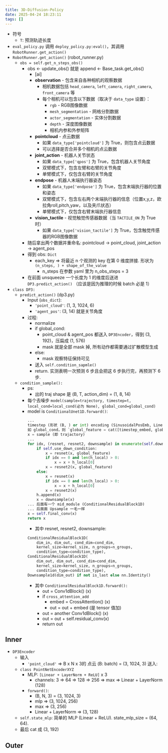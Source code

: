 ```yaml
---
title: 3D-Diffusion-Policy
date: 2025-04-24 18:23:11
tags: []
---
```

- 符号
	- `T`: 预测轨迹长度
- `eval_policy.py` 调用 `deploy_policy.py:eval()`，其调用 `RobotRunner.get_action()`
- `RobotRunner.get_action()` (robot_runner.py)
	- `obs = self.get_n_steps_obs()`
		- obs <- update_obs() 就是 append <- Base_task.get_obs()
            - [ai]
			- **observation** - 包含来自各种相机的观察数据
			   - 相机数据包括 `head_camera`, `left_camera`, `right_camera`, `front_camera` 等
			   - 每个相机可以包含以下数据（取决于 `data_type` 设置）：
			     - `rgb` - RGB图像数据
			     - `mesh_segmentation` - 网格分割数据
			     - `actor_segmentation` - 实体分割数据
			     - `depth` - 深度图像数据
			     - 相机内参和外参矩阵
			- **pointcloud** - 点云数据
			   - 如果 `data_type['pointcloud']` 为 True，则包含点云数据
			   - 可以选择是否合并多个相机的点云数据
			- **joint_action** - 机器人关节状态
			   - 如果 `data_type['qpos']` 为 True，包含机器人关节角度
			   - 双臂模式下，包含左臂和右臂的关节角度
			   - 单臂模式下，仅包含右臂的关节角度
			- **endpose** - 机器人末端执行器姿态
			   - 如果 `data_type['endpose']` 为 True，包含末端执行器的位置和姿态
			   - 双臂模式下，包含左右两个末端执行器的信息（位置x,y,z，欧拉角roll,pitch,yaw，以及夹爪状态）
			   - 单臂模式下，仅包含右臂末端执行器信息
			- **vision_tactile** - 视觉触觉传感器数据（当 `TACTILE_ON` 为 True 时）
			   - 如果 `data_type['vision_tactile']` 为 True，包含触觉传感器的RGB图像数据
		- 随后拿出两个数据并重命名: pointcloud -> point_cloud, joint_action -> agent_pos
		- 得到 obs: `Dict`
			- each_key => 将最近 n 个观测的 key 在第 0 维度拼接. 形状为 `(n_steps, ) + shape_of_the_value`
				- n_steps 在参数 yaml 里为 n_obs_steps = 3
		- 在前面 unsqueeze 一个长度为 1 的维度后送进 `DP3.predict_action()` （应该是因为推理的时候 batch 必是 1）
- `class DP3:` 
	- `predict_action()` (dp3.py)
		- Input (`obs_dict`):
			- `'point_cloud'`: (1, 3, 1024, 6)
			- `'agent_pos'`: (3, 14) 就是关节角度
		- 过程:
			- normalize
            - if global_cond:
    			- point_cloud & agent_pos 都送入 `DP3Encoder`，得到 (3, 192)，压扁成 (1, 576)
                - mask 就是全部 mask 掉, 所有动作都需要通过扩散模型生成
            - else:
                - mask 观察特征保持可见
			- 送入 `self.condition_sapmle()`
            - return. 实测表明一次预测 6 步且会把这 6 步执行完，再预测下 6 步.
	- `condition_sample():`
		- ps:
			- 出的 traj shape 是 (B, T, action_dim) = (1, 8, 14)
        - 每个去噪步 `model(sample=trajectory, timestep=t, local_cond=local_cond(必为 None), global_cond=global_cond)`
        - model is `ConditionalUnet1D.forward()`:
            ```python
            ...
            timestep (形状 (B, ) or int) encoding (SinusoidalPosEmb, Linear, Mish, Linear)
            如 global_cond，则 `global_feature = cat([timestep_embed, global_cond], axis=-1)
            x = sample (即 trajactory)
            ...
            for idx, (resnet, resnet2, downsample) in enumerate(self.down_modules):
                if self.use_down_condition:
                    x = resnet(x, global_feature)
                    if idx == 0 and len(h_local) > 0:
                        x = x + h_local[0]
                    x = resnet2(x, global_feature)
                else:
                    x = resnet(x)
                    if idx == 0 and len(h_local) > 0:
                        x = x + h_local[0]
                    x = resnet2(x)
                h.append(x)
                x = downsample(x)
            ... 后面有一个 mid_module (ConditionalResidualBlock1D)
            ... 后面面 Upsample 一毛一样
            x = self.final_conv(x)
            return x
            ```
            - 其中 resnet, resnet2, downsample:
            ```python
            ConditionalResidualBlock1D(
                dim_in, dim_out, cond_dim=cond_dim, 
                kernel_size=kernel_size, n_groups=n_groups,
                condition_type=condition_type),
            ConditionalResidualBlock1D(
                dim_out, dim_out, cond_dim=cond_dim, 
                kernel_size=kernel_size, n_groups=n_groups,
                condition_type=condition_type),
            Downsample1d(dim_out) if not is_last else nn.Identity()
            ```
            - 其中 `ConditionalResidualBlock1D.forward():`
                - out = Conv1dBlock() (x)
                - if `cross_attention_add`
                    - embed = CrossAttention() (x)
                    - out = out + embed (是 tensor 值加)
                - out = another Conv1dBlock() (x)
                - out = out + self.residual_conv(x)
                - return out
            

## Inner

- `DP3Encoder`
	- 输入
		- `'point_cloud'` => B x N x 3的 点云 (B: batch) = (3, 1024, 3) 送入:
	- `class PointNetEncoderXYZ`
		- MLP: `[Linear + LayerNorm + ReLU]` x 3
			-  channels: 3 => 64 => 128 => 256 => max => Linear + LayerNorm (128)
		- `forward()`:
			- (B, N, 3) = (3, 1024, 3)
			- mlp => (3, 1024, 256)
			- max => (3, 256)
			- Linear + LayerNorm => (3, 128)
	 - `self.state_mlp`: 简单的 MLP (Linear + ReLU). state_mlp_size = (64, 64).
	 - 最后 cat 成 (3, 192)

## Outer
